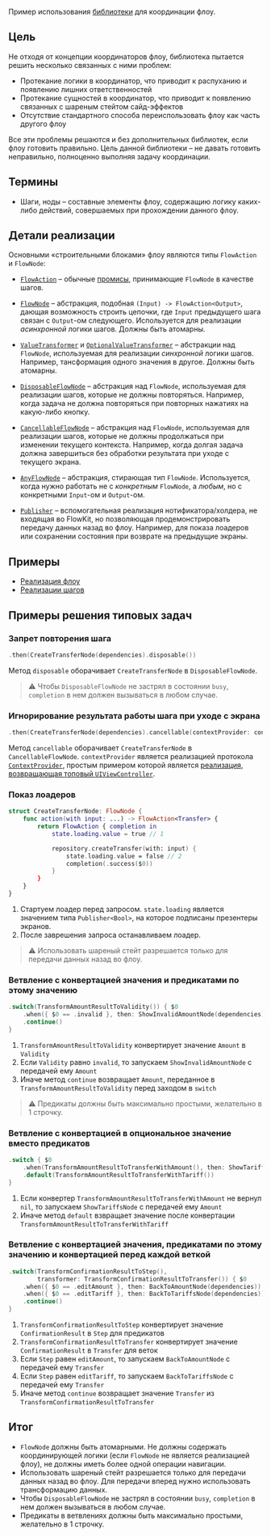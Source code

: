 Пример использования [библиотеки](FlowKitSampleApp/Sources/FlowKit) для координации флоу.

## Цель

Не отходя от концепции координаторов флоу, библиотека пытается решить несколько связанных с ними проблем:

- Протекание логики в координатор, что приводит к распуханию и появлению лишних ответственностей
- Протекание сущностей в координатор, что приводит к появлению связанных с шареным стейтом сайд-эффектов
- Отсутствие стандартного способа переиспользовать флоу как часть другого флоу

Все эти проблемы решаются и без дополнительных библиотек, если флоу готовить правильно. Цель данной библиотеки – не давать готовить неправильно, полноценно выполняя задачу координации.

## Термины

- Шаги, ноды – составные элементы флоу, содержащию логику каких-либо действий, совершаемых при прохождении данного флоу.

## Детали реализации

Основными «строительными блоками» флоу являются типы `FlowAction` и `FlowNode`:

- [`FlowAction`](FlowKitSampleApp/Sources/FlowKit/Public/FlowAction+Then.swift) – обычные [промисы](https://en.wikipedia.org/wiki/Futures_and_promises), принимающие `FlowNode` в качестве шагов.

- [`FlowNode`](FlowKitSampleApp/Sources/FlowKit/Public/FlowNode.swift) – абстракция, подобная `(Input) -> FlowAction<Output>`, дающая возможность строить цепочки, где `Input` предыдущего шага связан с `Output`-ом следующего. Используется для реализации *асинхронной* логики шагов. Должны быть атомарны.

- [`ValueTransformer`](FlowKitSampleApp/Sources/FlowKit/Public/ValueTransformer.swift) и [`OptionalValueTransformer`](FlowKitSampleApp/Sources/FlowKit/Public/OptionalValueTransformer.swift) – абстракции над `FlowNode`, используемая для реализации *синхронной* логики шагов. Например, тансформация одного значения в другое. Должны быть атомарны.

- [`DisposableFlowNode`](FlowKitSampleApp/Sources/FlowKit/Public/DisposableFlowNode.swift) – абстракция над `FlowNode`, используемая для реализации шагов, которые не должны повторяться. Например, когда задача не должна повторяться при повторных нажатиях на какую-либо кнопку.

- [`CancellableFlowNode`](FlowKitSampleApp/Sources/FlowKit/Public/CancellableFlowNode.swift) – абстракция над `FlowNode`, используемая для реализации шагов, которые не должны продолжаться при изменении текущего контекста. Например, когда долгая задача должна завершиться без обработки результата при уходе с текущего экрана.

- [`AnyFlowNode`](FlowKitSampleApp/Sources/FlowKit/Public/AnyFlowNode.swift) – абстракция, стирающая тип `FlowNode`. Используется, когда нужно работать не с *конкретным* `FlowNode`, а *любым*, но с конкретными `Input`-ом и `Output`-ом.

- [`Publisher`](FlowKitSampleApp/Sources/PromiseKit/Publisher.swift) – вспомогательная реализация нотификатора/холдера, не входящая во FlowKit, но позволяющая продемонстрировать передачу данных назад во флоу. Например, для показа лоадеров или сохранении состояния при возврате на предыдущие экраны.

## Примеры

- [Реализация флоу](FlowKitSampleApp/Sources/TransferFlowFeature/Public/TransferFlow.swift)
- [Реализации шагов](FlowKitSampleApp/Sources/TransferFlowFeature/Internal/Nodes)

## Примеры решения типовых задач

### Запрет повторения шага

```swift
.then(CreateTransferNode(dependencies).disposable())
```

Метод `disposable` оборачивает `CreateTransferNode` в `DisposableFlowNode`.

> :warning: Чтобы `DisposableFlowNode` не застрял в состоянии `busy`, `completion` в нем должен вызываться в любом случае.

### Игнорирование результата работы шага при уходе с экрана

```swift
.then(CreateTransferNode(dependencies).cancellable(contextProvider: contextProvider))
```

Метод `cancellable` оборачивает `CreateTransferNode` в `CancellableFlowNode`. `contextProvider` является реализацией протокола [`ContextProvider`](FlowKitSampleApp/Sources/FlowKit/Public/ContextProvider.swift), простым примером которой является [реализация, возвращающая топовый `UIViewController`](FlowKitSampleApp/Sources/TransferFlowFeature/Internal/ApplicationContextProvider.swift).

### Показ лоадеров

```swift
struct CreateTransferNode: FlowNode {
    func action(with input: ...) -> FlowAction<Transfer> {
        return FlowAction { completion in
            state.loading.value = true // 1

            repository.createTransfer(with: input) {
                state.loading.value = false // 2
                completion(.success($0))
            }
        }
    }
}
```

1. Стартуем лоадер перед запросом. `state.loading` является значением типа `Publisher<Bool>`, на которое подписаны презентеры экранов.
2. После заврешения запроса останавливаем лоадер.

> :warning: Использовать шареный стейт разрешается только для передачи данных назад во флоу.

### Ветвление с конвертацией значения и предикатами по этому значению

```swift
.switch(TransformAmountResultToValidity()) { $0                             // 1
    .when({ $0 == .invalid }, then: ShowInvalidAmountNode(dependencies))    // 2
    .continue()                                                             // 3
}
```

1. `TransformAmountResultToValidity` конвертирует значение `Amount` в `Validity`
2. Если `Validity` равно `invalid`, то запускаем `ShowInvalidAmountNode` с передачей ему `Amount`
3. Иначе метод `continue` возвращает `Amount`, переданное в `TransformAmountResultToValidity` перед заходом в `switch`

> :warning: Предикаты должны быть максимально простыми, желательно в 1 строчку.

### Ветвление с конвертацией в опциональное значение вместо предикатов

```swift
.switch { $0
    .when(TransformAmountResultToTransferWithAmount(), then: ShowTariffsNode(dependencies)) // 1
    .default(TransformAmountResultToTransferWithTariff())                                   // 2
}
```

1. Если конвертер `TransformAmountResultToTransferWithAmount` не вернул `nil`, то запускаем `ShowTariffsNode` с передачей ему `Amount`
2. Иначе метод `default` взвращает значение после конвертации `TransformAmountResultToTransferWithTariff`

### Ветвление с конвертацией значения, предикатами по этому значению и конвертацией перед каждой веткой

```swift
.switch(TransformConfirmationResultToStep(),                            // 1
        transformer: TransformConfirmationResultToTransfer()) { $0      // 2
    .when({ $0 == .editAmount }, then: BackToAmountNode(dependencies))  // 3
    .when({ $0 == .editTariff }, then: BackToTariffsNode(dependencies)) // 4
    .continue()                                                         // 5
}
```

1. `TransformConfirmationResultToStep` конвертирует значение `ConfirmationResult` в `Step` для предикатов
2. `TransformConfirmationResultToTransfer` конвертирует значение `ConfirmationResult` в `Transfer` для веток
3. Если `Step` равен `editAmount`, то запускаем `BackToAmountNode` с передачей ему `Transfer`
4. Если `Step` равен `editTariff`, то запускаем `BackToTariffsNode` с передачей ему `Transfer`
5. Иначе метод `continue` возвращает значение `Transfer` из `TransformConfirmationResultToTransfer`

## Итог

- `FlowNode` должны быть атомарными. Не должны содержать координирующей логики (если `FlowNode` не является реализацией флоу), не должны иметь более одной операции навигации.
- Использовать шареный стейт разрешается только для передачи данных назад во флоу. Для передачи вперед нужно использовать трансформацию данных.
- Чтобы `DisposableFlowNode` не застрял в состоянии `busy`, `completion` в нем должен вызываться в любом случае.
- Предикаты в ветвлениях должны быть максимально простыми, желательно в 1 строчку.
